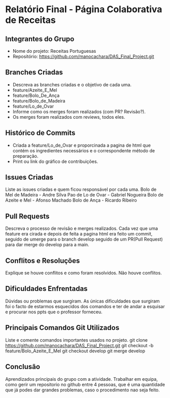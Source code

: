 # Relatório Final - Página Colaborativa de Receitas

## Integrantes do Grupo
- Nome do projeto: Receitas Portuguesas
- Repositório: https://github.com/manocachara/DAS_Final_Project.git

## Branches Criadas
- Descreva as branches criadas e o objetivo de cada uma.
- feature/Azeite_E_Mel
- feature/Bolo_De_Ança
- feature/Bolo_de_Madeira
- feature/Lo_de_Ovar
- Informe como os merges foram realizados (com PR? Revisão?).
- Os merges foram realizados com reviews, todos eles.

## Histórico de Commits
- Criada a feature/Lo_de_Ovar e proporcinada a pagina de html que contém os ingredientes necessários e o correspondente método de preparação.
- Print ou link do gráfico de contribuições.

## Issues Criadas
Liste as issues criadas e quem ficou responsável por cada uma.
Bolo de Mel de Madeira - Andre Silva
Pao de Lo de Ovar - Gabriel Nogueira
Bolo de Azeite e Mel - Afonso Machado
Bolo de Ança - Ricardo Ribeiro

## Pull Requests
Descreva o processo de revisão e merges realizados.
Cada vez que uma feature era cirada e depois de feita a pagina html era feito um commit, seguido de umerge para o branch develop seguido de um PR(Pull Request) para dar merge do develop para a main.

## Conflitos e Resoluções
Explique se houve conflitos e como foram resolvidos.
Não houve conflitos.

## Dificuldades Enfrentadas
Dúvidas ou problemas que surgiram.
As únicas dificuldades que surgiram foi o facto de estarmos esquecidos dos comandos e ter de andar a esquisar e procurar nos ppts que o professor forneceu.

## Principais Comandos Git Utilizados
Liste e comente comandos importantes usados no projeto.
git clone https://github.com/manocachara/DAS_Final_Project.git
git checkout -b feature/Bolo_Azeite_E_Mel
git checkout develop
git merge develop

## Conclusão
Aprendizados principais do grupo com a atividade.
Trabalhar em equipa, como gerir um repositorio no github entre 4 pessoas, que é uma quantidade que já podes dar grandes problemas, caso o procedimento nao seja feito.